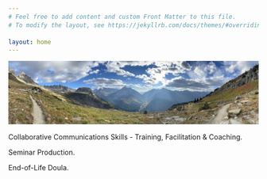 ```yaml
---
# Feel free to add content and custom Front Matter to this file.
# To modify the layout, see https://jekyllrb.com/docs/themes/#overriding-theme-defaults

layout: home
---
```


<img src="/public/glacier-np-pano.jpeg" style="flex:1;" />

Collaborative Communications Skills - Training, Facilitation & Coaching.

Seminar Production.

End-of-Life Doula.